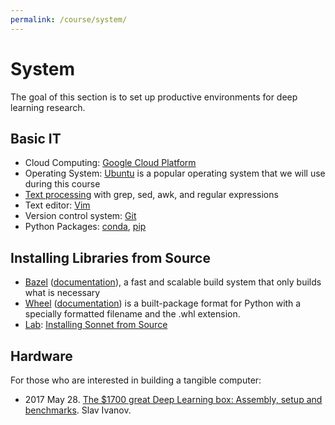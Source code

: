 ```yaml
---
permalink: /course/system/
---
```

# System

The goal of this section is to set up productive environments for deep learning research.

## Basic IT 

* Cloud Computing: [Google Cloud Platform](http://realai.org/course/google-cloud-platform/)
* Operating System: [Ubuntu](http://realai.org/course/ubuntu/) is a popular operating system that we will use during this course
* [Text processing](http://realai.org/course/text-processing/) with grep, sed, awk, and regular expressions
* Text editor: [Vim](http://realai.org/course/vim/) 
* Version control system: [Git](http://realai.org/course/git/)
* Python Packages: [conda](http://realai.org/course/conda/), [pip](http://realai.org/course/pip/)

## Installing Libraries from Source

* [Bazel](https://bazel.build/) ([documentation](https://docs.bazel.build/)), a fast and scalable build system that only builds what is necessary
* [Wheel](https://pypi.python.org/pypi/wheel) ([documentation](http://wheel.rtfd.org/)) is a built-package format for Python with a specially formatted filename and the .whl extension.
* [Lab](http://realai.org/course/lab/): [Installing Sonnet from Source](http://realai.org/course/lab/sonnet-source/)

## Hardware

For those who are interested in building a tangible computer:

* 2017 May 28. [The $1700 great Deep Learning box: Assembly, setup and benchmarks](https://blog.slavv.com/the-1700-great-deep-learning-box-assembly-setup-and-benchmarks-148c5ebe6415). Slav Ivanov.

